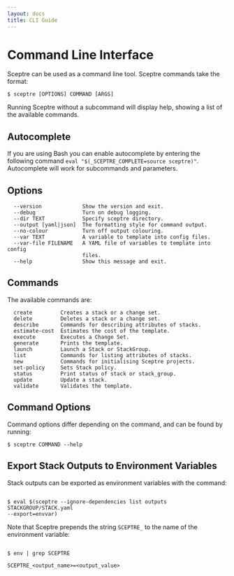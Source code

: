 ```yaml
---
layout: docs
title: CLI Guide
---
```


# Command Line Interface

Sceptre can be used as a command line tool. Sceptre commands take the format:

```
$ sceptre [OPTIONS] COMMAND [ARGS]
```

Running Sceptre without a subcommand will display help, showing a list of the
available commands.

## Autocomplete

If you are using Bash you can enable autocomplete by entering the following
command `eval "$(_SCEPTRE_COMPLETE=source sceptre)"`. Autocomplete will work
for subcommands and parameters. 

## Options

```
  --version             Show the version and exit.
  --debug               Turn on debug logging.
  --dir TEXT            Specify sceptre directory.
  --output [yaml|json]  The formatting style for command output.
  --no-colour           Turn off output colouring.
  --var TEXT            A variable to template into config files.
  --var-file FILENAME   A YAML file of variables to template into config
                        files.
  --help                Show this message and exit.
```

## Commands

The available commands are:

```
  create         Creates a stack or a change set.
  delete         Deletes a stack or a change set.
  describe       Commands for describing attributes of stacks.
  estimate-cost  Estimates the cost of the template.
  execute        Executes a Change Set.
  generate       Prints the template.
  launch         Launch a Stack or StackGroup.
  list           Commands for listing attributes of stacks.
  new            Commands for initialising Sceptre projects.
  set-policy     Sets Stack policy.
  status         Print status of stack or stack_group.
  update         Update a stack.
  validate       Validates the template.
```

## Command Options

Command options differ depending on the command, and can be found by running:

```shell
$ sceptre COMMAND --help
```

## Export Stack Outputs to Environment Variables

Stack outputs can be exported as environment variables with the command:

```shell

$ eval $(sceptre --ignore-dependencies list outputs STACKGROUP/STACK.yaml
--export=envvar)

```

Note that Sceptre prepends the string `SCEPTRE_` to the name of the environment
variable:

```shell

$ env | grep SCEPTRE

SCEPTRE_<output_name>=<output_value>

```
